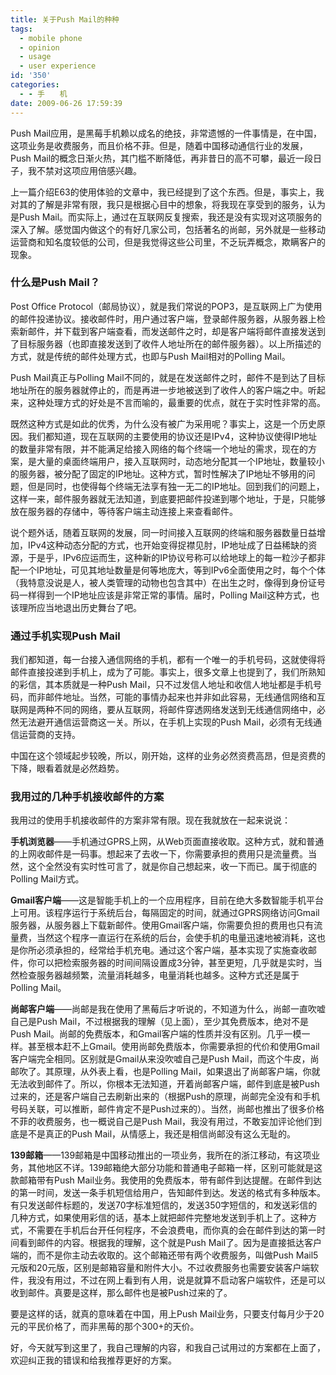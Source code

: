 ```yaml
---
title: 关于Push Mail的种种
tags:
  - mobile phone
  - opinion
  - usage
  - user experience
id: '350'
categories:
  - - 手　　机
date: 2009-06-26 17:59:39
---
```


Push Mail应用，是黑莓手机赖以成名的绝技，非常遗憾的一件事情是，在中国，这项业务是收费服务，而且价格不菲。但是，随着中国移动通信行业的发展，Push Mail的概念日渐火热，其门槛不断降低，再非昔日的高不可攀，最近一段日子，我不禁对这项应用倍感兴趣。

上一篇介绍E63的使用体验的文章中，我已经提到了这个东西。但是，事实上，我对其的了解是非常有限，我只是根据心目中的想象，将我现在享受到的服务，认为是Push Mail。而实际上，通过在互联网反复搜索，我还是没有实现对这项服务的深入了解。感觉国内做这个的有好几家公司，包括著名的尚邮，另外就是一些移动运营商和知名度较低的公司，但是我觉得这些公司里，不乏玩弄概念，欺瞒客户的现象。
<!-- more -->
### 什么是Push Mail？

Post Office Protocol（邮局协议），就是我们常说的POP3，是互联网上广为使用的邮件投递协议。接收邮件时，用户通过客户端，登录邮件服务器，从服务器上检索新邮件，并下载到客户端查看，而发送邮件之时，却是客户端将邮件直接发送到了目标服务器（也即直接发送到了收件人地址所在的邮件服务器）。以上所描述的方式，就是传统的邮件处理方式，也即与Push Mail相对的Polling Mail。

Push Mail真正与Polling Mail不同的，就是在发送邮件之时，邮件不是到达了目标地址所在的服务器就停止的，而是再进一步地被送到了收件人的客户端之中。听起来，这种处理方式的好处是不言而喻的，最重要的优点，就在于实时性非常的高。

既然这种方式是如此的优秀，为什么没有被广为采用呢？事实上，这是一个历史原因。我们都知道，现在互联网的主要使用的协议还是IPv4，这种协议使得IP地址的数量非常有限，并不能满足给接入网络的每个终端一个地址的需求，现在的方案，是大量的桌面终端用户，接入互联网时，动态地分配其一个IP地址，数量较小的服务器，被分配了固定的IP地址。这种方式，暂时性解决了IP地址不够用的问题，但是同时，也使得每个终端无法享有独一无二的IP地址。回到我们的问题上，这样一来，邮件服务器就无法知道，到底要把邮件投递到哪个地址，于是，只能够放在服务器的存储中，等待客户端主动连接上来查看邮件。

说个题外话，随着互联网的发展，同一时间接入互联网的终端和服务器数量日益增加，IPv4这种动态分配的方式，也开始变得捉襟见肘，IP地址成了日益稀缺的资源，于是乎，IPv6应运而生，这种新的IP协议号称可以给地球上的每一粒沙子都非配一个IP地址，可见其地址数量是何等地庞大，等到IPv6全面使用之时，每个个体（我特意没说是人，被人类管理的动物也包含其中）在出生之时，像得到身份证号码一样得到一个IP地址应该是非常正常的事情。届时，Polling Mail这种方式，也该理所应当地退出历史舞台了吧。

### 通过手机实现Push Mail

我们都知道，每一台接入通信网络的手机，都有一个唯一的手机号码，这就使得将邮件直接投递到手机上，成为了可能。事实上，很多文章上也提到了，我们所熟知的彩信，其本质就是一种Push Mail，只不过发信人地址和收信人地址都是手机号码，而非邮件地址。当然，可能的事情办起来也并非如此容易，无线通信网络和互联网是两种不同的网络，要从互联网，将邮件穿透网络发送到无线通信网络中，必然无法避开通信运营商这一关。所以，在手机上实现的Push Mail，必须有无线通信运营商的支持。

中国在这个领域起步较晚，所以，刚开始，这样的业务必然资费高昂，但是资费的下降，眼看着就是必然趋势。

### 我用过的几种手机接收邮件的方案

我用过的使用手机接收邮件的方案非常有限。现在我就放在一起来说说：

**手机浏览器**——手机通过GPRS上网，从Web页面直接收取。这种方式，就和普通的上网收邮件是一码事。想起来了去收一下，你需要承担的费用只是流量费。当然，这个全然没有实时性可言了，就是你自己想起来，收一下而已。属于彻底的Polling Mail方式。

**Gmail客户端**——这是智能手机上的一个应用程序，目前在绝大多数智能手机平台上可用。该程序运行于系统后台，每隔固定的时间，就通过GPRS网络访问Gmail服务器，从服务器上下载新邮件。使用Gmail客户端，你需要负担的费用也只有流量费，当然这个程序一直运行在系统的后台，会使手机的电量迅速地被消耗，这也是你所必须承担的，经常给手机充电。通过这个客户端，基本实现了实施查收邮件，你可以把检索服务器的时间间隔设置成3分钟，甚至更短，几乎就是实时，当然检查服务器越频繁，流量消耗越多，电量消耗也越多。这种方式还是属于Polling Mail。

**尚邮客户端**——尚邮是我在使用了黑莓后才听说的，不知道为什么，尚邮一直吹嘘自己是Push Mail，不过根据我的理解（见上面），至少其免费版本，绝对不是Push Mail。尚邮的免费版本，和Gmail客户端的性质并没有区别。几乎一模一样。甚至根本赶不上Gmail。使用尚邮免费版本，你需要承担的代价和使用Gmail客户端完全相同。区别就是Gmail从来没吹嘘自己是Push Mail，而这个牛皮，尚邮吹了。其原理，从外表上看，也是Polling Mail，如果退出了尚邮客户端，你就无法收到邮件了。所以，你根本无法知道，开着尚邮客户端，邮件到底是被Push过来的，还是客户端自己去刷新出来的（根据Push的原理，尚邮完全没有和手机号码关联，可以推断，邮件肯定不是Push过来的）。当然，尚邮也推出了很多价格不菲的收费服务，也一概说自己是Push Mail，我没有用过，不敢妄加评论他们到底是不是真正的Push Mail，从情感上，我还是相信尚邮没有这么无耻的。

**139邮箱**——139邮箱是中国移动推出的一项业务，我所在的浙江移动，有这项业务，其他地区不详。139邮箱绝大部分功能和普通电子邮箱一样，区别可能就是这款邮箱带有Push Mail业务。我使用的免费版本，带有邮件到达提醒。在邮件到达的第一时间，发送一条手机短信给用户，告知邮件到达。发送的格式有多种版本。有只发送邮件标题的，发送70字标准短信的，发送350字短信的，和发送彩信的几种方式，如果使用彩信的话，基本上就把邮件完整地发送到手机上了。这种方式，不需要在手机后台开任何程序，不会浪费电，而你真的会在邮件到达的第一时间看到邮件的内容。根据我的理解，这个就是Push Mail了。因为是直接抵达客户端的，而不是你主动去收取的。这个邮箱还带有两个收费服务，叫做Push Mail5元版和20元版，区别是邮箱容量和附件大小。不过收费服务也需要安装客户端软件，我没有用过，不过在网上看到有人用，说是就算不启动客户端软件，还是可以收到邮件。真要是这样，那么邮件也是被Push过来的了。

要是这样的话，就真的意味着在中国，用上Push Mail业务，只要支付每月少于20元的平民价格了，而非黑莓的那个300+的天价。

好，今天就写到这里了，我自己理解的内容，和我自己试用过的方案都在上面了，欢迎纠正我的错误和给我推荐更好的方案。